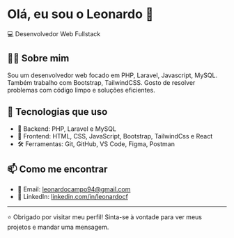 # Olá, eu sou o Leonardo 👋

💻 Desenvolvedor Web Fullstack

## 👨‍💻 Sobre mim

Sou um desenvolvedor web focado em PHP, Laravel, Javascript, MySQL. Também trabalho com Bootstrap, TailwindCSS. Gosto de resolver problemas com código limpo e soluções eficientes.

## 🚀 Tecnologias que uso

- 🧠 Backend: PHP, Laravel e MySQL
- 🎨 Frontend: HTML, CSS, JavaScript, Bootstrap, TailwindCss e React
- 🛠️ Ferramentas: Git, GitHub, VS Code, Figma, Postman

## 📫 Como me encontrar

- 📧 Email: leonardocampo94@gmail.com
- 💼 LinkedIn: [linkedin.com/in/leonardocf](https://www.linkedin.com/in/leonardo-francisco-974194151/)

---

⭐ Obrigado por visitar meu perfil! Sinta-se à vontade para ver meus projetos e mandar uma mensagem.
